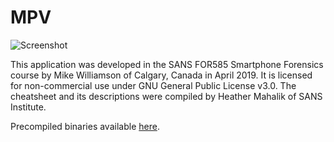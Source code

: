 # MPV
![Screenshot](https://s3.ca-central-1.amazonaws.com/forensicmike/massPlistViewer.png)


This application was developed in the SANS FOR585 Smartphone Forensics course by Mike Williamson of Calgary, Canada in April 2019. It is licensed for non-commercial use under GNU General Public License v3.0. The cheatsheet and its descriptions were compiled by Heather Mahalik of SANS Institute. 

Precompiled binaries available [here](https://s3.ca-central-1.amazonaws.com/forensicmike/MassPlistViewer-Release-20190405-binaries.7z).
